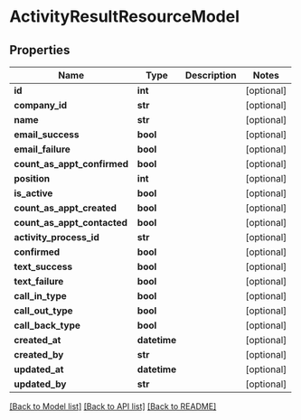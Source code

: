 # ActivityResultResourceModel

## Properties
Name | Type | Description | Notes
------------ | ------------- | ------------- | -------------
**id** | **int** |  | [optional] 
**company_id** | **str** |  | [optional] 
**name** | **str** |  | [optional] 
**email_success** | **bool** |  | [optional] 
**email_failure** | **bool** |  | [optional] 
**count_as_appt_confirmed** | **bool** |  | [optional] 
**position** | **int** |  | [optional] 
**is_active** | **bool** |  | [optional] 
**count_as_appt_created** | **bool** |  | [optional] 
**count_as_appt_contacted** | **bool** |  | [optional] 
**activity_process_id** | **str** |  | [optional] 
**confirmed** | **bool** |  | [optional] 
**text_success** | **bool** |  | [optional] 
**text_failure** | **bool** |  | [optional] 
**call_in_type** | **bool** |  | [optional] 
**call_out_type** | **bool** |  | [optional] 
**call_back_type** | **bool** |  | [optional] 
**created_at** | **datetime** |  | [optional] 
**created_by** | **str** |  | [optional] 
**updated_at** | **datetime** |  | [optional] 
**updated_by** | **str** |  | [optional] 

[[Back to Model list]](../README.md#documentation-for-models) [[Back to API list]](../README.md#documentation-for-api-endpoints) [[Back to README]](../README.md)


